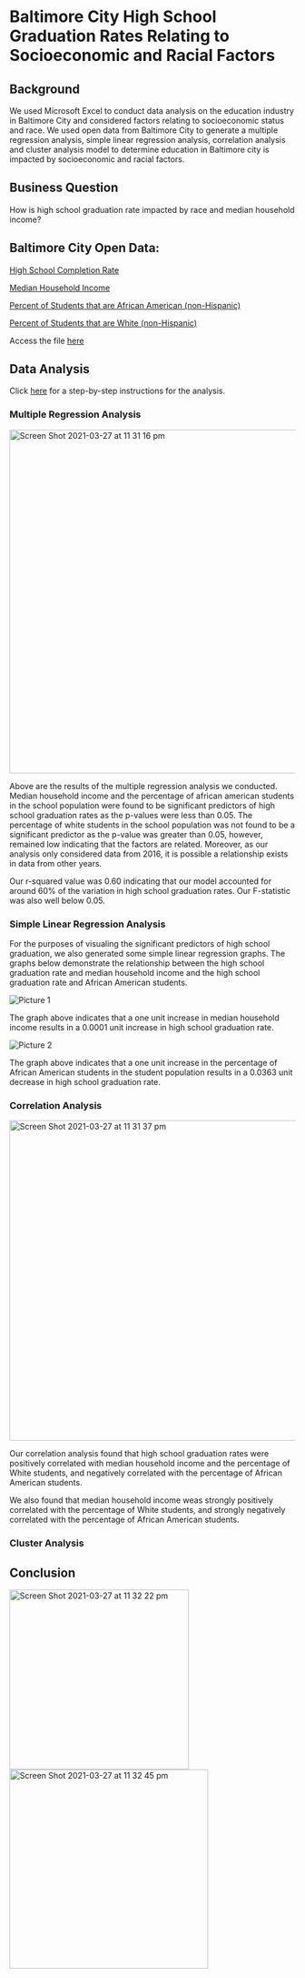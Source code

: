# Baltimore City High School Graduation Rates Relating to Socioeconomic and Racial Factors

## Background
We used Microsoft Excel to conduct data analysis on the education industry in Baltimore City and considered factors relating to socioeconomic status and race. We used open data from Baltimore City to generate a multiple regression analysis, simple linear regression analysis, correlation analysis and cluster analysis model to determine education in Baltimore city is impacted by socioeconomic and racial factors.

## Business Question
How is high school graduation rate impacted by race and median household income?

## Baltimore City Open Data:
[High School Completion Rate](https://data.baltimorecity.gov/datasets/bniajfi::high-school-completion-rate?geometry=-76.840%2C39.192%2C-76.401%2C39.378&selectedAttribute=compl14)

[Median Household Income](https://data.baltimorecity.gov/datasets/bniajfi::median-household-income)

[Percent of Students that are African American (non-Hispanic)](https://data.baltimorecity.gov/datasets/bniajfi::percent-of-students-that-are-african-american-non-hispanic?geometry=-77.051%2C39.192%2C-76.190%2C39.378&layer=0)

[Percent of Students that are White (non-Hispanic)](https://data.baltimorecity.gov/datasets/bniajfi::percent-of-students-that-are-white-non-hispanic?geometry=-77.051%2C39.192%2C-76.190%2C39.378)

Access the file [here]()

## Data Analysis
Click [here](https://github.com/cli103/baltimore-city-hs-graduation/blob/main/step-by-step-instructions) for a step-by-step instructions for the analysis. 

### Multiple Regression Analysis
<img width="604" alt="Screen Shot 2021-03-27 at 11 31 16 pm" src="https://user-images.githubusercontent.com/78471393/112720758-8832fd80-8f54-11eb-83cf-680154f2b683.png">

Above are the results of the multiple regression analysis we conducted. Median household income and the percentage of african american students in the school population were found to be significant predictors of high school graduation rates as the p-values were less than 0.05. The percentage of white students in the school population was not found to be a significant predictor as the p-value was greater than 0.05, however, remained low indicating that the factors are related. Moreover, as our analysis only considered data from 2016, it is possible a relationship exists in data from other years.

Our r-squared value was 0.60 indicating that our model accounted for around 60% of the variation in high school graduation rates. Our F-statistic was also well below 0.05.

### Simple Linear Regression Analysis
For the purposes of visualing the significant predictors of high school graduation, we also generated some simple linear regression graphs. The graphs below demonstrate the relationship between the high school graduation rate and median household income and the high school graduation rate and African American students.

![Picture 1](https://user-images.githubusercontent.com/78471393/112720866-fecffb00-8f54-11eb-8018-3c3e259303a9.png)

The graph above indicates that a one unit increase in median household income results in a 0.0001 unit increase in high school graduation rate.

![Picture 2](https://user-images.githubusercontent.com/78471393/112720869-01caeb80-8f55-11eb-991e-0fdfd2039c2d.png)

The graph above indicates that a one unit increase in the percentage of African American students in the student population results in a 0.0363 unit decrease in high school graduation rate.

### Correlation Analysis
<img width="563" alt="Screen Shot 2021-03-27 at 11 31 37 pm" src="https://user-images.githubusercontent.com/78471393/112720761-954fec80-8f54-11eb-83dd-5d70c266d740.png">

Our correlation analysis found that high school graduation rates were positively correlated with median household income and the percentage of White students, and negatively correlated with the percentage of African American students.

We also found that median household income weas strongly positively correlated with the percentage of White students, and strongly negatively correlated with the percentage of African American students.

### Cluster Analysis


## Conclusion

<img width="316" alt="Screen Shot 2021-03-27 at 11 32 22 pm" src="https://user-images.githubusercontent.com/78471393/112720787-aef13400-8f54-11eb-8dfb-2a200a3cf44e.png">
<img width="350" alt="Screen Shot 2021-03-27 at 11 32 45 pm" src="https://user-images.githubusercontent.com/78471393/112720805-bd3f5000-8f54-11eb-8577-66515d8d1e70.png">



